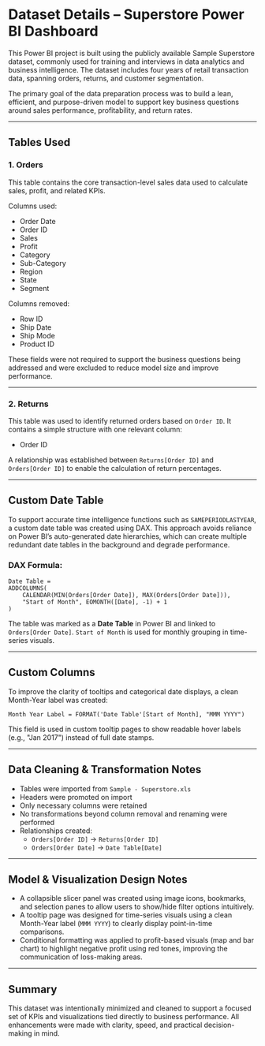 # Dataset Details – Superstore Power BI Dashboard

This Power BI project is built using the publicly available Sample Superstore dataset, commonly used for training and interviews in data analytics and business intelligence. The dataset includes four years of retail transaction data, spanning orders, returns, and customer segmentation.

The primary goal of the data preparation process was to build a lean, efficient, and purpose-driven model to support key business questions around sales performance, profitability, and return rates.

---

## Tables Used

### 1. Orders

This table contains the core transaction-level sales data used to calculate sales, profit, and related KPIs.

Columns used:
- Order Date
- Order ID
- Sales
- Profit
- Category
- Sub-Category
- Region
- State
- Segment

Columns removed:
- Row ID
- Ship Date
- Ship Mode
- Product ID

These fields were not required to support the business questions being addressed and were excluded to reduce model size and improve performance.

---

### 2. Returns

This table was used to identify returned orders based on `Order ID`. It contains a simple structure with one relevant column:
- Order ID

A relationship was established between `Returns[Order ID]` and `Orders[Order ID]` to enable the calculation of return percentages.

---

## Custom Date Table

To support accurate time intelligence functions such as `SAMEPERIODLASTYEAR`, a custom date table was created using DAX. This approach avoids reliance on Power BI’s auto-generated date hierarchies, which can create multiple redundant date tables in the background and degrade performance.

### DAX Formula:

```dax
Date Table = 
ADDCOLUMNS(
    CALENDAR(MIN(Orders[Order Date]), MAX(Orders[Order Date])),
    "Start of Month", EOMONTH([Date], -1) + 1
)
```

The table was marked as a **Date Table** in Power BI and linked to `Orders[Order Date]`. `Start of Month` is used for monthly grouping in time-series visuals.

---

## Custom Columns

To improve the clarity of tooltips and categorical date displays, a clean Month-Year label was created:

```dax
Month Year Label = FORMAT('Date Table'[Start of Month], "MMM YYYY")
```

This field is used in custom tooltip pages to show readable hover labels (e.g., "Jan 2017") instead of full date stamps.

---

## Data Cleaning & Transformation Notes

- Tables were imported from `Sample - Superstore.xls`
- Headers were promoted on import
- Only necessary columns were retained
- No transformations beyond column removal and renaming were performed
- Relationships created:
  - `Orders[Order ID]` → `Returns[Order ID]`
  - `Orders[Order Date]` → `Date Table[Date]`

---

## Model & Visualization Design Notes

- A collapsible slicer panel was created using image icons, bookmarks, and selection panes to allow users to show/hide filter options intuitively.
- A tooltip page was designed for time-series visuals using a clean Month-Year label (`MMM YYYY`) to clearly display point-in-time comparisons.
- Conditional formatting was applied to profit-based visuals (map and bar chart) to highlight negative profit using red tones, improving the communication of loss-making areas.

---

## Summary

This dataset was intentionally minimized and cleaned to support a focused set of KPIs and visualizations tied directly to business performance. All enhancements were made with clarity, speed, and practical decision-making in mind.
